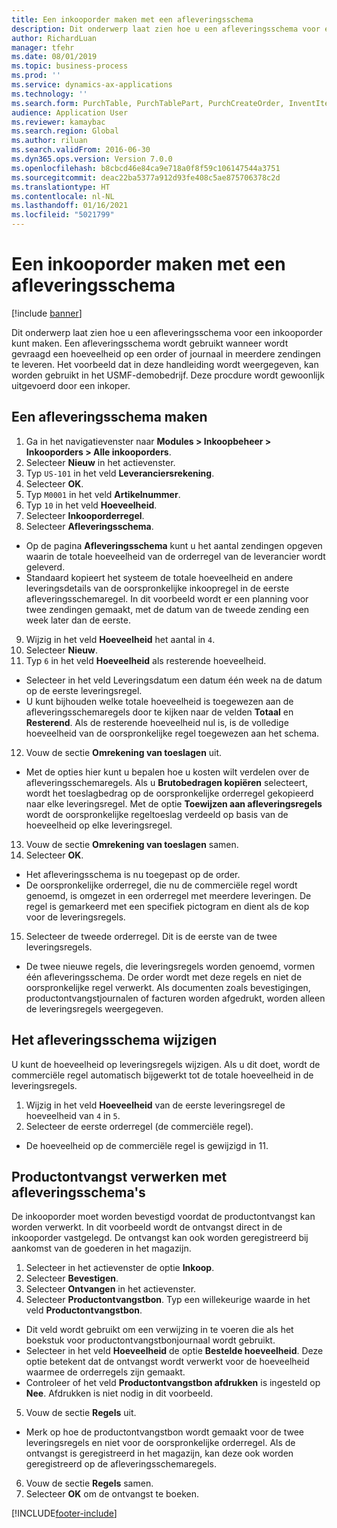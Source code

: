 ```yaml
---
title: Een inkooporder maken met een afleveringsschema
description: Dit onderwerp laat zien hoe u een afleveringsschema voor een inkooporder kunt maken.
author: RichardLuan
manager: tfehr
ms.date: 08/01/2019
ms.topic: business-process
ms.prod: ''
ms.service: dynamics-ax-applications
ms.technology: ''
ms.search.form: PurchTable, PurchTablePart, PurchCreateOrder, InventItemIdLookupPurchase, PurchDeliverySchedule, PurchEditLines
audience: Application User
ms.reviewer: kamaybac
ms.search.region: Global
ms.author: riluan
ms.search.validFrom: 2016-06-30
ms.dyn365.ops.version: Version 7.0.0
ms.openlocfilehash: b8cbcd46e84ca9e718a0f8f59c106147544a3751
ms.sourcegitcommit: deac22ba5377a912d93fe408c5ae875706378c2d
ms.translationtype: HT
ms.contentlocale: nl-NL
ms.lasthandoff: 01/16/2021
ms.locfileid: "5021799"
---
```

# <a name="create-a-purchase-order-with-a-delivery-schedule"></a>Een inkooporder maken met een afleveringsschema

[!include [banner](../../includes/banner.md)]

Dit onderwerp laat zien hoe u een afleveringsschema voor een inkooporder kunt maken. Een afleveringsschema wordt gebruikt wanneer wordt gevraagd een hoeveelheid op een order of journaal in meerdere zendingen te leveren. Het voorbeeld dat in deze handleiding wordt weergegeven, kan worden gebruikt in het USMF-demobedrijf. Deze procdure wordt gewoonlijk uitgevoerd door een inkoper.

## <a name="create-a-delivery-schedule"></a>Een afleveringsschema maken
1. Ga in het navigatievenster naar **Modules > Inkoopbeheer > Inkooporders > Alle inkooporders**.
2. Selecteer **Nieuw** in het actievenster.
3. Typ `US-101` in het veld **Leveranciersrekening**.
4. Selecteer **OK**.
5. Typ `M0001` in het veld **Artikelnummer**.
6. Typ `10` in het veld **Hoeveelheid**.
7. Selecteer **Inkooporderregel**.
8. Selecteer **Afleveringsschema**.
- Op de pagina **Afleveringsschema** kunt u het aantal zendingen opgeven waarin de totale hoeveelheid van de orderregel van de leverancier wordt geleverd.  
- Standaard kopieert het systeem de totale hoeveelheid en andere leveringsdetails van de oorspronkelijke inkoopregel in de eerste afleveringsschemaregel. In dit voorbeeld wordt er een planning voor twee zendingen gemaakt, met de datum van de tweede zending een week later dan de eerste.  
9. Wijzig in het veld **Hoeveelheid** het aantal in `4`.
10. Selecteer **Nieuw**.
11. Typ `6` in het veld **Hoeveelheid** als resterende hoeveelheid.
- Selecteer in het veld Leveringsdatum een datum één week na de datum op de eerste leveringsregel.  
- U kunt bijhouden welke totale hoeveelheid is toegewezen aan de afleveringsschemaregels door te kijken naar de velden **Totaal** en **Resterend**. Als de resterende hoeveelheid nul is, is de volledige hoeveelheid van de oorspronkelijke regel toegewezen aan het schema.  
12. Vouw de sectie **Omrekening van toeslagen** uit.
- Met de opties hier kunt u bepalen hoe u kosten wilt verdelen over de afleveringsschemaregels. Als u **Brutobedragen kopiëren** selecteert, wordt het toeslagbedrag op de oorspronkelijke orderregel gekopieerd naar elke leveringsregel. Met de optie **Toewijzen aan afleveringsregels** wordt de oorspronkelijke regeltoeslag verdeeld op basis van de hoeveelheid op elke leveringsregel.  
13. Vouw de sectie **Omrekening van toeslagen** samen.
14. Selecteer **OK**.
- Het afleveringsschema is nu toegepast op de order.  
- De oorspronkelijke orderregel, die nu de commerciële regel wordt genoemd, is omgezet in een orderregel met meerdere leveringen. De regel is gemarkeerd met een specifiek pictogram en dient als de kop voor de leveringsregels.  
15. Selecteer de tweede orderregel. Dit is de eerste van de twee leveringsregels.
- De twee nieuwe regels, die leveringsregels worden genoemd, vormen één afleveringsschema. De order wordt met deze regels en niet de oorspronkelijke regel verwerkt. Als documenten zoals bevestigingen, productontvangstjournalen of facturen worden afgedrukt, worden alleen de leveringsregels weergegeven.  

## <a name="change-the-delivery-schedule"></a>Het afleveringsschema wijzigen
U kunt de hoeveelheid op leveringsregels wijzigen. Als u dit doet, wordt de commerciële regel automatisch bijgewerkt tot de totale hoeveelheid in de leveringsregels.  
1. Wijzig in het veld **Hoeveelheid** van de eerste leveringsregel de hoeveelheid van `4` in `5`.
2. Selecteer de eerste orderregel (de commerciële regel).  
- De hoeveelheid op de commerciële regel is gewijzigd in 11.  

## <a name="process-product-receipt-using-delivery-schedules"></a>Productontvangst verwerken met afleveringsschema's
De inkooporder moet worden bevestigd voordat de productontvangst kan worden verwerkt. In dit voorbeeld wordt de ontvangst direct in de inkooporder vastgelegd. De ontvangst kan ook worden geregistreerd bij aankomst van de goederen in het magazijn.  
1. Selecteer in het actievenster de optie **Inkoop**.
2. Selecteer **Bevestigen**.
3. Selecteer **Ontvangen** in het actievenster.
4. Selecteer **Productontvangstbon**. Typ een willekeurige waarde in het veld **Productontvangstbon**.
- Dit veld wordt gebruikt om een verwijzing in te voeren die als het boekstuk voor productontvangstbonjournaal wordt gebruikt.  
- Selecteer in het veld **Hoeveelheid** de optie **Bestelde hoeveelheid**. Deze optie betekent dat de ontvangst wordt verwerkt voor de hoeveelheid waarmee de orderregels zijn gemaakt.  
- Controleer of het veld **Productontvangstbon afdrukken** is ingesteld op **Nee**. Afdrukken is niet nodig in dit voorbeeld.  
5. Vouw de sectie **Regels** uit.
- Merk op hoe de productontvangstbon wordt gemaakt voor de twee leveringsregels en niet voor de oorspronkelijke orderregel. Als de ontvangst is geregistreerd in het magazijn, kan deze ook worden geregistreerd op de afleveringsschemaregels.  
6. Vouw de sectie **Regels** samen.
7. Selecteer **OK** om de ontvangst te boeken.



[!INCLUDE[footer-include](../../../includes/footer-banner.md)]